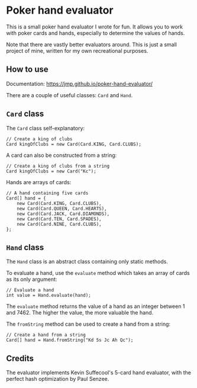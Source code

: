 # Poker hand evaluator

This is a small poker hand evaluator I wrote for fun. It allows
you to work with poker cards and hands, especially to determine
the values of hands.

Note that there are vastly better evaluators around. This is just
a small project of mine, written for my own recreational purposes.

## How to use

Documentation: https://jmp.github.io/poker-hand-evaluator/

There are a couple of useful classes: `Card` and `Hand`.

## `Card` class

The `Card` class self-explanatory:

    // Create a king of clubs
    Card kingOfClubs = new Card(Card.KING, Card.CLUBS);

A card can also be constructed from a string:

    // Create a king of clubs from a string
    Card kingOfClubs = new Card("Kc");

Hands are arrays of cards:

    // A hand containing five cards
    Card[] hand = {
        new Card(Card.KING, Card.CLUBS),
        new Card(Card.QUEEN, Card.HEARTS),
        new Card(Card.JACK, Card.DIAMONDS),
        new Card(Card.TEN, Card.SPADES),
        new Card(Card.NINE, Card.CLUBS),
    };

## `Hand` class

The `Hand` class is an abstract class containing only static methods.

To evaluate a hand, use the `evaluate` method which takes an array
of cards as its only argument:

    // Evaluate a hand
    int value = Hand.evaluate(hand);

The `evaluate` method returns the value of a hand as an integer
between 1 and 7462. The higher the value, the more valuable the hand.

The `fromString` method can be used to create a hand from a string:

    // Create a hand from a string
    Card[] hand = Hand.fromString("Kd 5s Jc Ah Qc");

## Credits

The evaluator implements Kevin Suffecool's 5-card hand evaluator,
with the perfect hash optimization by Paul Senzee.
